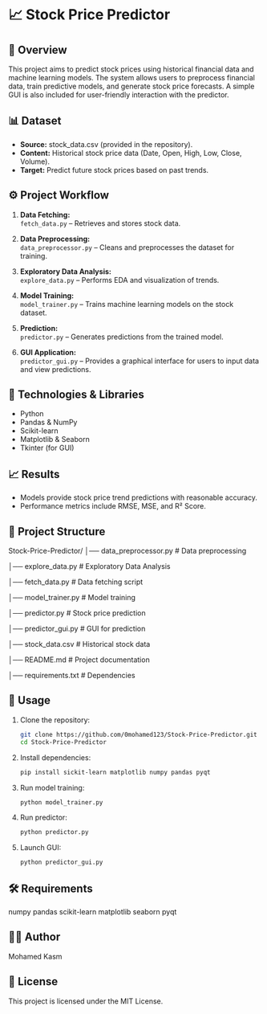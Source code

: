 # 📈 Stock Price Predictor

## 📌 Overview
This project aims to predict stock prices using historical financial data and machine learning models. The system allows users to preprocess financial data, train predictive models, and generate stock price forecasts. A simple GUI is also included for user-friendly interaction with the predictor.

## 📊 Dataset
- **Source:** stock_data.csv (provided in the repository).  
- **Content:** Historical stock price data (Date, Open, High, Low, Close, Volume).  
- **Target:** Predict future stock prices based on past trends.  

## ⚙️ Project Workflow
1. **Data Fetching:**  
   `fetch_data.py` – Retrieves and stores stock data.  

2. **Data Preprocessing:**  
   `data_preprocessor.py` – Cleans and preprocesses the dataset for training.  

3. **Exploratory Data Analysis:**  
   `explore_data.py` – Performs EDA and visualization of trends.  

4. **Model Training:**  
   `model_trainer.py` – Trains machine learning models on the stock dataset.  

5. **Prediction:**  
   `predictor.py` – Generates predictions from the trained model.  

6. **GUI Application:**  
   `predictor_gui.py` – Provides a graphical interface for users to input data and view predictions.  

## 🤖 Technologies & Libraries
- Python  
- Pandas & NumPy  
- Scikit-learn  
- Matplotlib & Seaborn  
- Tkinter (for GUI)  

## 📈 Results
- Models provide stock price trend predictions with reasonable accuracy.  
- Performance metrics include RMSE, MSE, and R² Score.  

## 📂 Project Structure
Stock-Price-Predictor/
│── data_preprocessor.py # Data preprocessing

│── explore_data.py # Exploratory Data Analysis

│── fetch_data.py # Data fetching script

│── model_trainer.py # Model training

│── predictor.py # Stock price prediction

│── predictor_gui.py # GUI for prediction

│── stock_data.csv # Historical stock data

│── README.md # Project documentation

│── requirements.txt # Dependencies

## 🚀 Usage
1. Clone the repository:
   ```bash
   git clone https://github.com/0mohamed123/Stock-Price-Predictor.git
   cd Stock-Price-Predictor
   ```
2. Install dependencies:
   ```bash
   pip install sickit-learn matplotlib numpy pandas pyqt
   ```
3. Run model training:
   ```bash
   python model_trainer.py
   ```
4. Run predictor:
   ```bash
   python predictor.py
   ```
5. Launch GUI:
   ```bash
   python predictor_gui.py
   ```

## 🛠️ Requirements
numpy
pandas
scikit-learn
matplotlib
seaborn
pyqt

## 👨‍💻 Author
Mohamed Kasm

## 📜 License
This project is licensed under the MIT License.

